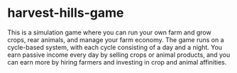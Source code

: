 # harvest-hills-game
This is a simulation game where you can run your own farm and grow crops, rear animals, and manage your farm economy. The game runs on a cycle-based system, with each cycle consisting of a day and a night. You earn passive income every day by selling crops or animal products, and you can earn more by hiring farmers and investing in crop and animal affinities.
